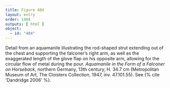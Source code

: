 ```yaml
---
title: Figure 484
layout: entry
order: 1484
outputs: [ html ]
object:
  - id: "484"
---
```


Detail from an aquamanile illustrating the rod-shaped strut extending out of the chest and supporting the falconer’s right arm, as well as the exaggerated length of the glove flap on his opposite arm, allowing for the circular flow of metal during the pour. *Aquamanile in the Form of a Falconer on Horseback*, northern Germany, 13th century, H. 34.7 cm (Metropolitan Museum of Art, The Cloisters Collection, 1947, inv. 47.101.55). See {% cite 'Dandridge 2006' %}.
